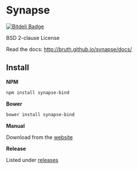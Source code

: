 # Synapse

[![Bitdeli Badge](https://d2weczhvl823v0.cloudfront.net/bruth/synapse/trend.png)](https://bitdeli.com/free "Bitdeli Badge")

BSD 2-clause License

Read the docs: http://bruth.github.io/synapse/docs/

## Install

**NPM**

```bash
npm install synapse-bind
```

**Bower**
```bash
bower install synapse-bind
```

**Manual**

Download from the [website](http://bruth.github.io/synapse/docs/#get-started)

**Release**

Listed under [releases](https://github.com/bruth/synapse/releases)
